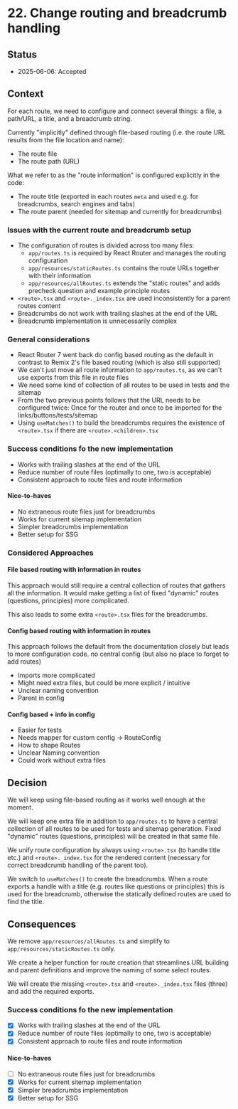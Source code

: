 # 22. Change routing and breadcrumb handling

## Status

- 2025-06-06: Accepted

## Context

For each route, we need to configure and connect several things: a file, a path/URL, a title, and a breadcrumb string.

Currently "implicitly" defined through file-based routing (i.e. the route URL results from the file location and name):

- The route file
- The route path (URL)

What we refer to as the "route information" is configured explicitly in the code:

- The route title (exported in each routes `meta` and used e.g. for breadcrumbs, search engines and tabs)
- The route parent (needed for sitemap and currently for breadcrumbs)

### Issues with the current route and breadcrumb setup

- The configuration of routes is divided across too many files:
  - `app/routes.ts` is required by React Router and manages the routing configuration
  - `app/resources/staticRoutes.ts` contains the route URLs together with their information
  - `app/resources/allRoutes.ts` extends the "static routes" and adds precheck question and example principle routes
- `<route>.tsx` and `<route>._index.tsx` are used inconsistently for a parent routes content
- Breadcrumbs do not work with trailing slashes at the end of the URL
- Breadcrumb implementation is unnecessarily complex

### General considerations

- React Router 7 went back do config based routing as the default in contrast to Remix 2's file based routing (which is also still supported)
- We can't just move all route information to `app/routes.ts`, as we can't use exports from this file in route files
- We need some kind of collection of all routes to be used in tests and the sitemap
- From the two previous points follows that the URL needs to be configured twice: Once for the router and once to be imported for the links/buttons/tests/sitemap
- Using `useMatches()` to build the breadcrumbs requires the existence of `<route>.tsx` if there are `<route>.<children>.tsx`

### Success conditions fo the new implementation

- Works with trailing slashes at the end of the URL
- Reduce number of route files (optimally to one, two is acceptable)
- Consistent approach to route files and route information

#### Nice-to-haves

- No extraneous route files just for breadcrumbs
- Works for current sitemap implementation
- Simpler breadcrumbs implementation
- Better setup for SSG

### Considered Approaches

#### File based routing with information in routes

This approach would still require a central collection of routes that gathers all the information. It would make getting a list of fixed "dynamic" routes (questions, principles) more complicated.

This also leads to some extra `<route>.tsx` files for the breadcrumbs.

#### Config based routing with information in routes

This approach follows the default from the documentation closely but leads to more configuration code. no central config (but also no place to forget to add routes)

- Imports more complicated
- Might need extra files, but could be more explicit / intuitive
- Unclear naming convention
- Parent in config

#### Config based + info in config

- Easier for tests
- Needs mapper for custom config -> RouteConfig
- How to shape Routes
- Unclear Naming convention
- Could work without extra files

## Decision

We will keep using file-based routing as it works well enough at the moment.

We will keep one extra file in addition to `app/routes.ts` to have a central collection of all routes to be used for tests and sitemap generation. Fixed "dynamic" routes (questions, principles) will be created in that same file.

We unify route configuration by always using `<route>.tsx` (to handle title etc.) and `<route>._index.tsx` for the rendered content (necessary for correct breadcrumb handling of the parent too).

We switch to `useMatches()` to create the breadcrumbs. When a route exports a handle with a title (e.g. routes like questions or principles) this is used for the breadcrumb, otherwise the statically defined routes are used to find the title.

## Consequences

We remove `app/resources/allRoutes.ts` and simplify to `app/resources/staticRoutes.ts` only.

We create a helper function for route creation that streamlines URL building and parent definitions and improve the naming of some select routes.

We will create the missing `<route>.tsx` and `<route>._index.tsx` files (three) and add the required exports.

### Success conditions fo the new implementation

- [x] Works with trailing slashes at the end of the URL
- [x] Reduce number of route files (optimally to one, two is acceptable)
- [x] Consistent approach to route files and route information

#### Nice-to-haves

- [ ] No extraneous route files just for breadcrumbs
- [x] Works for current sitemap implementation
- [x] Simpler breadcrumbs implementation
- [x] Better setup for SSG
